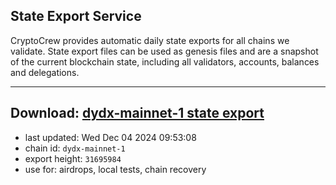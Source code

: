 ## State Export Service
CryptoCrew provides automatic daily state exports for all chains we validate. State export files can be used as genesis files and are a snapshot of the current blockchain state, including all validators, accounts, balances and delegations.

---
**Download: [dydx-mainnet-1 state export](https://dl-tyo.ccvalidators.com/SERVICE/dydx/dydx-mainnet-1_export_31695984.json)**
---

- last updated: Wed Dec 04 2024 09:53:08
- chain id: `dydx-mainnet-1`
- export height: `31695984`
- use for: airdrops, local tests, chain recovery
